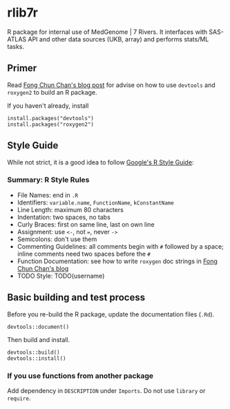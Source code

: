 # rlib7r
R package for internal use of MedGenome | 7 Rivers. It interfaces with SAS-ATLAS API and other data sources (UKB, array) and performs stats/ML tasks.

## Primer
Read <a href='http://tinyheero.github.io/jekyll/update/2015/07/26/making-your-first-R-package.html'>Fong Chun Chan's blog post</a> for advise on how to use `devtools` and `roxygen2` to build an R package.

If you haven't already, install 
```
install.packages("devtools")
install.packages("roxygen2")
```

## Style Guide
While not strict, it is a good idea to follow <a href='http://web.stanford.edu/class/cs109l/unrestricted/resources/google-style.html'>Google's R Style Guide</a>:

### Summary: R Style Rules
- File Names: end in `.R`
- Identifiers: `variable.name`, `FunctionName`, `kConstantName`
- Line Length: maximum 80 characters
- Indentation: two spaces, no tabs
- Curly Braces: first on same line, last on own line
- Assignment: use `<-`, not `=`, never `->`
- Semicolons: don't use them
- Commenting Guidelines: all comments begin with `#` followed by a space; inline comments need two spaces before the `#`
- Function Documentation: see how to write `roxygen` doc strings in <a href='http://tinyheero.github.io/jekyll/update/2015/07/26/making-your-first-R-package.html'>Fong Chun Chan's blog</a>
- TODO Style: TODO(username)

## Basic building and test process

Before you re-build the R package, update the documentation files (`.Rd`).
```
devtools::document()
```
Then build and install.
```
devtools::build()
devtools::install()
```
### If you use functions from another package
Add dependency in `DESCRIPTION` under `Imports`.  Do not use `library` or `require`.
